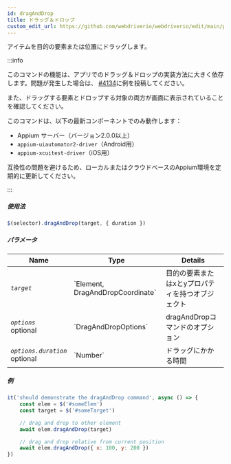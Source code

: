 ```yaml
---
id: dragAndDrop
title: ドラッグ＆ドロップ
custom_edit_url: https://github.com/webdriverio/webdriverio/edit/main/packages/webdriverio/src/commands/mobile/dragAndDrop.ts
---
```


アイテムを目的の要素または位置にドラッグします。

:::info

このコマンドの機能は、アプリでのドラッグ＆ドロップの実装方法に大きく依存します。問題が発生した場合は、
[#4134](https://github.com/webdriverio/webdriverio/issues/4134)に例を投稿してください。

また、ドラッグする要素とドロップする対象の両方が画面に表示されていることを確認してください。

このコマンドは、以下の最新コンポーネントでのみ動作します：
 - Appium サーバー（バージョン2.0.0以上）
 - `appium-uiautomator2-driver`（Android用）
 - `appium-xcuitest-driver`（iOS用）

互換性の問題を避けるため、ローカルまたはクラウドベースのAppium環境を定期的に更新してください。

:::

##### 使用法

```js
$(selector).dragAndDrop(target, { duration })
```

##### パラメータ

<table>
  <thead>
    <tr>
      <th>Name</th><th>Type</th><th>Details</th>
    </tr>
  </thead>
  <tbody>
    <tr>
      <td><code><var>target</var></code></td>
      <td>`Element, DragAndDropCoordinate`</td>
      <td>目的の要素またはxとyプロパティを持つオブジェクト</td>
    </tr>
    <tr>
      <td><code><var>options</var></code><br /><span className="label labelWarning">optional</span></td>
      <td>`DragAndDropOptions`</td>
      <td>dragAndDropコマンドのオプション</td>
    </tr>
    <tr>
      <td><code><var>options.duration</var></code><br /><span className="label labelWarning">optional</span></td>
      <td>`Number`</td>
      <td>ドラッグにかかる時間</td>
    </tr>
  </tbody>
</table>

##### 例

```js title="example.test.js"
it('should demonstrate the dragAndDrop command', async () => {
    const elem = $('#someElem')
    const target = $('#someTarget')

    // drag and drop to other element
    await elem.dragAndDrop(target)

    // drag and drop relative from current position
    await elem.dragAndDrop({ x: 100, y: 200 })
})
```